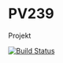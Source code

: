 # PV239
Projekt

[![Build Status](https://travis-ci.com/jksdf/PV239.svg?branch=master)](https://travis-ci.com/jksdf/PV239)
